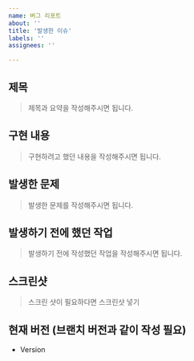```yaml
---
name: 버그 리포트
about: ''
title: '발생한 이슈'
labels: ''
assignees: ''

---
```


## 제목

> 제목과 요약을 작성해주시면 됩니다.

## 구현 내용

> 구현하려고 했던 내용을 작성해주시면 됩니다.

## 발생한 문제

> 발생한 문제를 작성해주시면 됩니다.

## 발생하기 전에 했던 작업

> 발생하기 전에 작성했던 작업을 작성해주시면 됩니다.

## 스크린샷

> 스크린 샷이 필요하다면 스크린샷 넣기

## 현재 버전 (브랜치 버전과 같이 작성 필요)
 - Version
